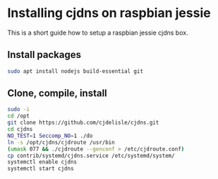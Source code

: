 # Installing cjdns on raspbian jessie

This is a short guide how to setup a raspbian jessie cjdns box.

## Install packages

```bash
sudo apt install nodejs build-essential git
```

## Clone, compile, install

```bash
sudo -i
cd /opt
git clone https://github.com/cjdelisle/cjdns.git
cd cjdns
NO_TEST=1 Seccomp_NO=1 ./do
ln -s /opt/cjdns/cjdroute /usr/bin
(umask 077 && ./cjdroute --genconf > /etc/cjdroute.conf)
cp contrib/systemd/cjdns.service /etc/systemd/system/
systemctl enable cjdns
systemctl start cjdns
```

